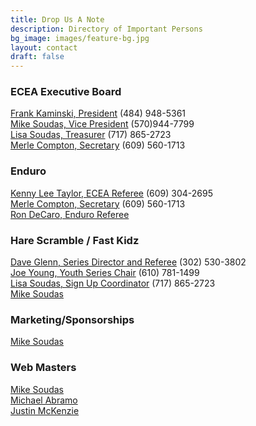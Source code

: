 ```yaml
---
title: Drop Us A Note
description: Directory of Important Persons
bg_image: images/feature-bg.jpg
layout: contact
draft: false
---
```

### ECEA Executive Board

[Frank Kaminski, President](f_kaminski@comcast.net) (484) 948-5361\
[Mike Soudas, Vice President](msoudas@comcast.net) (570)944-7799\
[Lisa Soudas, Treasurer](lsoudas@comcast.net)  (717) 865-2723\
[Merle Compton, Secretary](ecea.secy@verizon.net) (609) 560-1713  

### Enduro

[Kenny Lee Taylor, ECEA Referee](<>) (609) 304-2695\
[Merle Compton, Secretary](ecea.secy@verizon.net) (609) 560-1713\
[Ron DeCaro, Enduro Referee](<>)  

### Hare Scramble / Fast Kidz

[Dave Glenn, Series Director and Referee](<>) (302) 530-3802\
[Joe Young, Youth Series Chair](<>) (610) 781-1499\
[Lisa Soudas, Sign Up Coordinator](lsoudas@comcast.net)  (717) 865-2723\
[Mike Soudas](msoudas@comcast.net)  

### Marketing/Sponsorships

[Mike Soudas](msoudas@comcast.net)  

### Web Masters

[Mike Soudas](msoudas@comcast.net)\
[Michael Abramo](abramomichael@gmail.com)\
[Justin McKenzie](justinmckenzie15@gmail.com)